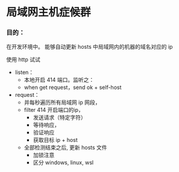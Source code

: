 # 局域网主机症候群

### 目的：
在开发环境中。
能够自动更新 hosts 中局域网内的机器的域名对应的 ip

使用 http 试试

- listen：
  - 本地开启 414 端口。监听之：
  - when get request，send ok + self-host
- request：
  - 并每秒遍历所有局域网 ip 网段，
  - filter 414 开启端口的ip，
    - 发送请求（特定字符）
    - 等待响应，
    - 验证响应
    - 获取目标 ip + host
  - 全部检测结束之后, 更新 hosts 文件
    - 加锁注意
    - 区分 windows, linux, wsl
    
